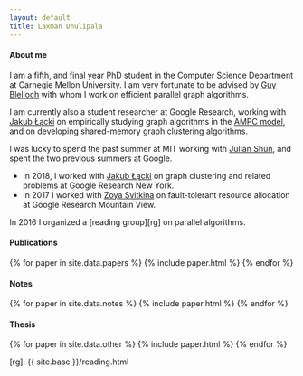 ```yaml
---
layout: default
title: Laxman Dhulipala
---
```


#### About me
I am a fifth, and final year PhD student in the Computer Science Department at Carnegie Mellon University.
I am very fortunate to be advised by [Guy Blelloch][guy] with whom I work on efficient parallel graph algorithms.

I am currently also a student researcher at Google Research, working
with [Jakub Łącki][kuba] on empirically studying graph algorithms in
the [AMPC model][ampcpaper], and on developing shared-memory graph
clustering algorithms.

I was lucky to spend the past summer at MIT working with [Julian Shun][julian], and spent the two previous summers at Google.

*   In 2018, I worked with [Jakub Łącki][kuba] on graph clustering and related problems at Google Research New York.
*   In 2017 I worked with [Zoya Svitkina][zoya] on fault-tolerant resource allocation at Google Research Mountain View.

In 2016 I organized a [reading group][rg] on parallel algorithms.

#### Publications

{% for paper in site.data.papers %}
  {% include paper.html %}
{% endfor %}

#### Notes

{% for paper in site.data.notes %}
  {% include paper.html %}
{% endfor %}


#### Thesis

{% for paper in site.data.other %}
  {% include paper.html %}
{% endfor %}


[guy]: http://www.cs.cmu.edu/~guyb/
[julian]: https://people.csail.mit.edu/jshun/
[kuba]: https://ai.google/research/people/105517
[zoya]: https://sites.google.com/site/zoyasvitkina/
[ampcpaper]: https://arxiv.org/abs/1905.07533
[rg]: {{ site.base }}/reading.html
